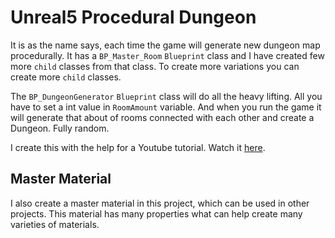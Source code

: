 # Unreal5 Procedural Dungeon
 It is as the name says, each time the game will generate new dungeon map procedurally. It has a
`BP_Master_Room` `Blueprint` class and I have created few more `child` classes from that class. 
To create more variations you can create more `child` classes. 

The `BP_DungeonGenerator` `Blueprint` class will do all the heavy lifting. All you have to set a int
value in `RoomAmount` variable. And when you run the game it will generate that about of rooms connected
with each other and create a Dungeon. Fully random. 

I create this with the help for a Youtube tutorial. Watch it [here](https://youtu.be/4ddbnQIuwAM?si=A9lRDaPQUDQacMFB).

## Master Material
I also create a master material in this project, which can be used in other projects. This material
has many properties what can help create many varieties of materials.  